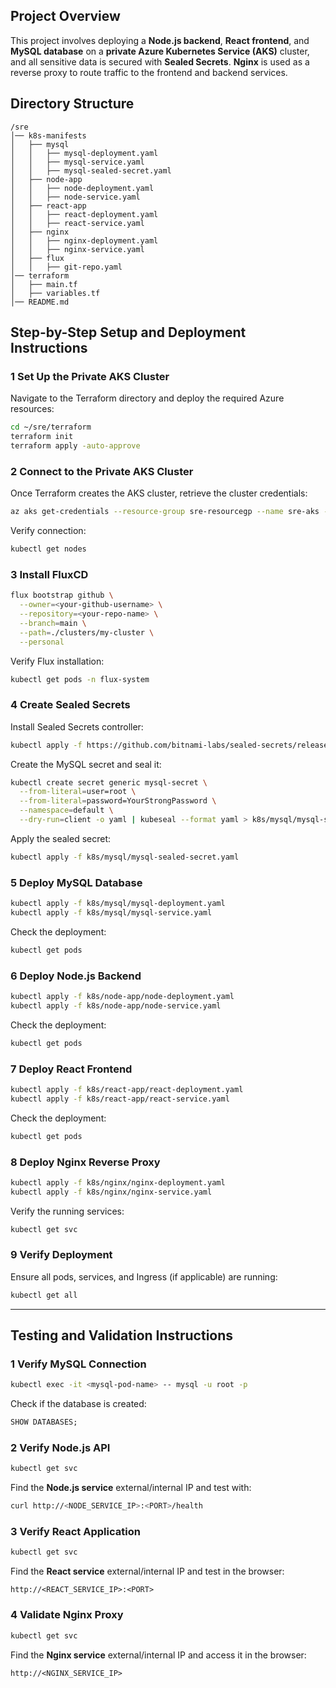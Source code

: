 ## **Project Overview**
This project involves deploying a **Node.js backend**, **React frontend**, and **MySQL database** on a **private Azure Kubernetes Service (AKS)** cluster, and all sensitive data is secured with **Sealed Secrets**. **Nginx** is used as a reverse proxy to route traffic to the frontend and backend services.

## **Directory Structure**
```
/sre
│── k8s-manifests
│   ├── mysql
│   │   ├── mysql-deployment.yaml
│   │   ├── mysql-service.yaml
│   │   ├── mysql-sealed-secret.yaml
│   ├── node-app
│   │   ├── node-deployment.yaml
│   │   ├── node-service.yaml
│   ├── react-app
│   │   ├── react-deployment.yaml
│   │   ├── react-service.yaml
│   ├── nginx
│   │   ├── nginx-deployment.yaml
│   │   ├── nginx-service.yaml
│   ├── flux
│   │   ├── git-repo.yaml
│── terraform
│   ├── main.tf
│   ├── variables.tf
│── README.md
```

## **Step-by-Step Setup and Deployment Instructions**

### **1️ Set Up the Private AKS Cluster**
Navigate to the Terraform directory and deploy the required Azure resources:
```sh
cd ~/sre/terraform
terraform init
terraform apply -auto-approve
```

### **2️ Connect to the Private AKS Cluster**
Once Terraform creates the AKS cluster, retrieve the cluster credentials:
```sh
az aks get-credentials --resource-group sre-resourcegp --name sre-aks --admin
```
Verify connection:
```sh
kubectl get nodes
```

### **3️ Install FluxCD**
```sh
flux bootstrap github \
  --owner=<your-github-username> \
  --repository=<your-repo-name> \
  --branch=main \
  --path=./clusters/my-cluster \
  --personal
```
Verify Flux installation:
```sh
kubectl get pods -n flux-system
```

### **4️ Create Sealed Secrets**
Install Sealed Secrets controller:
```sh
kubectl apply -f https://github.com/bitnami-labs/sealed-secrets/releases/latest/download/controller.yaml
```
Create the MySQL secret and seal it:
```sh
kubectl create secret generic mysql-secret \
  --from-literal=user=root \
  --from-literal=password=YourStrongPassword \
  --namespace=default \
  --dry-run=client -o yaml | kubeseal --format yaml > k8s/mysql/mysql-sealed-secret.yaml
```
Apply the sealed secret:
```sh
kubectl apply -f k8s/mysql/mysql-sealed-secret.yaml
```

### **5️ Deploy MySQL Database**
```sh
kubectl apply -f k8s/mysql/mysql-deployment.yaml
kubectl apply -f k8s/mysql/mysql-service.yaml
```
Check the deployment:
```sh
kubectl get pods
```

### **6️ Deploy Node.js Backend**
```sh
kubectl apply -f k8s/node-app/node-deployment.yaml
kubectl apply -f k8s/node-app/node-service.yaml
```
Check the deployment:
```sh
kubectl get pods
```

### **7️ Deploy React Frontend**
```sh
kubectl apply -f k8s/react-app/react-deployment.yaml
kubectl apply -f k8s/react-app/react-service.yaml
```
Check the deployment:
```sh
kubectl get pods
```

### **8️ Deploy Nginx Reverse Proxy**
```sh
kubectl apply -f k8s/nginx/nginx-deployment.yaml
kubectl apply -f k8s/nginx/nginx-service.yaml
```
Verify the running services:
```sh
kubectl get svc
```

### **9 Verify Deployment**
Ensure all pods, services, and Ingress (if applicable) are running:
```sh
kubectl get all
```

---

## **Testing and Validation Instructions**

### **1️ Verify MySQL Connection**
```sh
kubectl exec -it <mysql-pod-name> -- mysql -u root -p
```
Check if the database is created:
```sql
SHOW DATABASES;
```

### **2️ Verify Node.js API**
```sh
kubectl get svc
```
Find the **Node.js service** external/internal IP and test with:
```sh
curl http://<NODE_SERVICE_IP>:<PORT>/health
```

### **3️ Verify React Application**
```sh
kubectl get svc
```
Find the **React service** external/internal IP and test in the browser:
```
http://<REACT_SERVICE_IP>:<PORT>
```

### **4️ Validate Nginx Proxy**
```sh
kubectl get svc
```
Find the **Nginx service** external/internal IP and access it in the browser:
```
http://<NGINX_SERVICE_IP>
```

